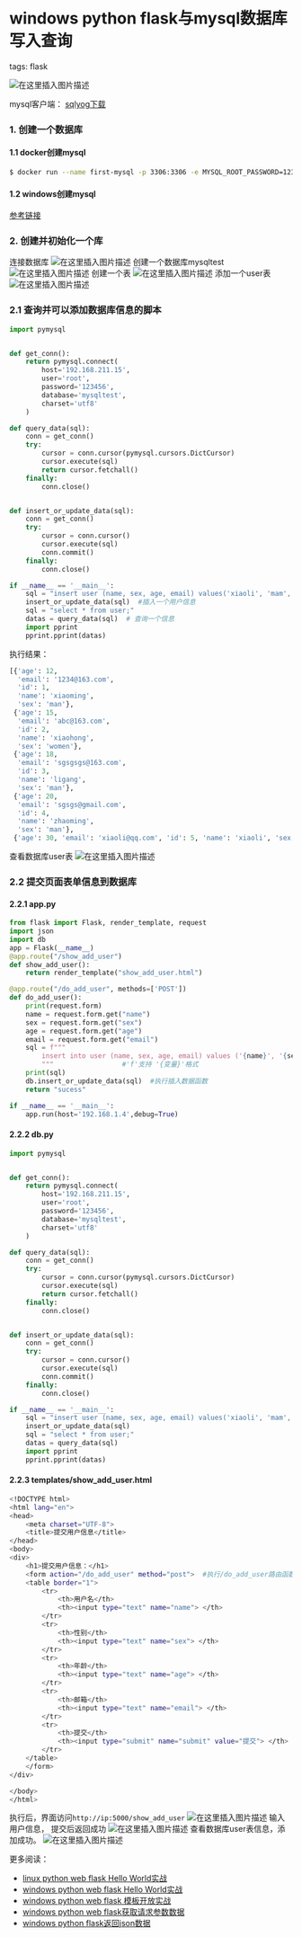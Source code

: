 # windows python flask与mysql数据库写入查询
tags: flask
<!--  catalog: ~flask mysql 增删改查~ -->



![在这里插入图片描述](https://i-blog.csdnimg.cn/blog_migrate/849d772ae01589cc9a65670092ace2aa.png)


mysql客户端：
[sqlyog下载](https://blog.csdn.net/qq_26442553/article/details/80044909)

### 1. 创建一个数据库

#### 1.1 docker创建mysql
```bash
$ docker run --name first-mysql -p 3306:3306 -e MYSQL_ROOT_PASSWORD=123456 -d docker.io/mysql:5.7.22
```
#### 1.2 windows创建mysql
[参考链接](https://blog.csdn.net/chenriyang0306/article/details/54587034)

### 2. 创建并初始化一个库
连接数据库
![在这里插入图片描述](https://i-blog.csdnimg.cn/blog_migrate/f86c58af24f6e9bd17d38ec4d9f259db.png)
创建一个数据库mysqltest
![在这里插入图片描述](https://i-blog.csdnimg.cn/blog_migrate/9e01d4380c4a1811aa769e46cd9db1e8.png)
创建一个表
![在这里插入图片描述](https://i-blog.csdnimg.cn/blog_migrate/13709d99329e1c67d50c6799e11feb24.png)
添加一个user表
![在这里插入图片描述](https://i-blog.csdnimg.cn/blog_migrate/717bc190eb332049c28c08fed3a579a1.png)
### 2.1 查询并可以添加数据库信息的脚本

```python
import pymysql


def get_conn():
    return pymysql.connect(
        host='192.168.211.15',
        user='root',
        password='123456',
        database='mysqltest',
        charset='utf8'
    )

def query_data(sql):
    conn = get_conn()
    try:
        cursor = conn.cursor(pymysql.cursors.DictCursor)
        cursor.execute(sql)
        return cursor.fetchall()
    finally:
        conn.close()


def insert_or_update_data(sql):
    conn = get_conn()
    try:
        cursor = conn.cursor()
        cursor.execute(sql)
        conn.commit()
    finally:
        conn.close()

if __name__ == '__main__':
    sql = "insert user (name, sex, age, email) values('xiaoli', 'mam', 30, 'xiaoli@qq.com');"
    insert_or_update_data(sql)  #插入一个用户信息
    sql = "select * from user;"
    datas = query_data(sql)  # 查询一个信息
    import pprint
    pprint.pprint(datas)
```
执行结果：

```python
[{'age': 12,
  'email': '1234@163.com',
  'id': 1,
  'name': 'xiaoming',
  'sex': 'man'},
 {'age': 15,
  'email': 'abc@163.com',
  'id': 2,
  'name': 'xiaohong',
  'sex': 'women'},
 {'age': 18,
  'email': 'sgsgsgs@163.com',
  'id': 3,
  'name': 'ligang',
  'sex': 'man'},
 {'age': 20,
  'email': 'sgsgs@gmail.com',
  'id': 4,
  'name': 'zhaoming',
  'sex': 'man'},
 {'age': 30, 'email': 'xiaoli@qq.com', 'id': 5, 'name': 'xiaoli', 'sex': 'mam'}]
```
查看数据库user表
![在这里插入图片描述](https://i-blog.csdnimg.cn/blog_migrate/5abc201f1fb2cde061a82c13000aef0a.png)
### 2.2 提交页面表单信息到数据库
#### 2.2.1 app.py
```python
from flask import Flask, render_template, request
import json
import db
app = Flask(__name__)
@app.route("/show_add_user")
def show_add_user():
    return render_template("show_add_user.html")

@app.route("/do_add_user", methods=['POST'])
def do_add_user():
    print(request.form)
    name = request.form.get("name")
    sex = request.form.get("sex")
    age = request.form.get("age")
    email = request.form.get("email")
    sql = f"""            
        insert into user (name, sex, age, email) values ('{name}', '{sex}', '{age}', '{email}')
        """                 #'f'支持 '{变量}'格式
    print(sql)
    db.insert_or_update_data(sql)  #执行插入数据函数
    return "sucess"

if __name__ == '__main__':
    app.run(host='192.168.1.4',debug=True)
```

#### 2.2.2 db.py

```python
import pymysql


def get_conn():
    return pymysql.connect(
        host='192.168.211.15',
        user='root',
        password='123456',
        database='mysqltest',
        charset='utf8'
    )

def query_data(sql):
    conn = get_conn()
    try:
        cursor = conn.cursor(pymysql.cursors.DictCursor)
        cursor.execute(sql)
        return cursor.fetchall()
    finally:
        conn.close()


def insert_or_update_data(sql):
    conn = get_conn()
    try:
        cursor = conn.cursor()
        cursor.execute(sql)
        conn.commit()
    finally:
        conn.close()

if __name__ == '__main__':
    sql = "insert user (name, sex, age, email) values('xiaoli', 'mam', 30, 'xiaoli@qq.com');"
    insert_or_update_data(sql)
    sql = "select * from user;"
    datas = query_data(sql)
    import pprint
    pprint.pprint(datas)
```
#### 2.2.3 templates/show_add_user.html

```bash
<!DOCTYPE html>
<html lang="en">
<head>
    <meta charset="UTF-8">
    <title>提交用户信息</title>
</head>
<body>
<div>
    <h1>提交用户信息：</h1>
    <form action="/do_add_user" method="post">  #执行/do_add_user路由函数
    <table border="1">
        <tr>
            <th>用户名</th>
            <th><input type="text" name="name"> </th>
        </tr>
        <tr>
            <th>性别</th>
            <th><input type="text" name="sex"> </th>
        </tr>
        <tr>
            <th>年龄</th>
            <th><input type="text" name="age"> </th>
        </tr>
        <tr>
            <th>邮箱</th>
            <th><input type="text" name="email"> </th>
        </tr>
        <tr>
            <th>提交</th>
            <th><input type="submit" name="submit" value="提交"> </th>
        </tr>
    </table>
    </form>
</div>

</body>
</html>
```
执行后，界面访问`http://ip:5000/show_add_user`
![在这里插入图片描述](https://i-blog.csdnimg.cn/blog_migrate/45795eddf76101caa093d2a1b0b93ca8.png)
输入用户信息，
提交后返回成功
![在这里插入图片描述](https://i-blog.csdnimg.cn/blog_migrate/51c3fa91e0c4ecc4f544990170e1c26b.png)
查看数据库user表信息，添加成功。
![在这里插入图片描述](https://i-blog.csdnimg.cn/blog_migrate/3463380f53ec141ed437ebd6876b9ec8.png)

更多阅读：

 - [linux python web flask Hello World实战](https://blog.csdn.net/xixihahalelehehe/article/details/106111115)
 - [windows python web flask Hello World实战](https://ghostwritten.blog.csdn.net/article/details/106864137)
 - [windows python web flask 模板开放实战](https://ghostwritten.blog.csdn.net/article/details/106889489)
 - [windows python web flask获取请求参数数据](https://ghostwritten.blog.csdn.net/article/details/106888653)
 - [windows python flask返回json数据](https://ghostwritten.blog.csdn.net/article/details/107428589)
